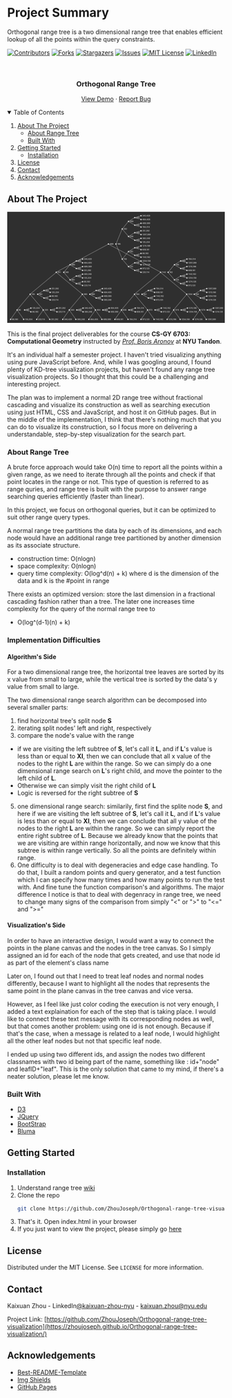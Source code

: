 # Project Summary
Orthogonal range tree is a two dimensional range tree that enables efficient lookup of all the points within the query constraints. 

<!-- PROJECT SHIELDS -->
<!--
*** I'm using markdown "reference style" links for readability.
*** Reference links are enclosed in brackets [ ] instead of parentheses ( ).
*** See the bottom of this document for the declaration of the reference variables
*** for contributors-url, forks-url, etc. This is an optional, concise syntax you may use.
*** https://www.markdownguide.org/basic-syntax/#reference-style-links
-->
[![Contributors][contributors-shield]][contributors-url]
[![Forks][forks-shield]][forks-url]
[![Stargazers][stars-shield]][stars-url]
[![Issues][issues-shield]][issues-url]
[![MIT License][license-shield]][license-url]
[![LinkedIn][linkedin-shield]][linkedin-url]



<!-- PROJECT LOGO -->
<br />
<p align="center">
<!--   <img src="image/sampletree.png" alt="Logo" width="80" height="80"> -->
  <h3 align="center">Orthogonal Range Tree</h3>

  <p align="center">
    <a href="https://zhoujoseph.github.io/Orthogonal-range-tree-visualization/">View Demo</a>
    ·
    <a href="https://github.com/ZhouJoseph/Orthogonal-range-tree-visualization/issues">Report Bug</a>
  </p>
</p>



<!-- TABLE OF CONTENTS -->
<details open="open">
  <summary>Table of Contents</summary>
  <ol>
    <li>
      <a href="#about-the-project">About The Project</a>
      <ul>
        <li><a href="#about-range-tree">About Range Tree</a></li>
        <li><a href="#built-with">Built With</a></li>
      </ul>
    </li>
    <li>
      <a href="#getting-started">Getting Started</a>
      <ul>
        <li><a href="#installation">Installation</a></li>
      </ul>
    </li>
    <li><a href="#license">License</a></li>
    <li><a href="#contact">Contact</a></li>
    <li><a href="#acknowledgements">Acknowledgements</a></li>
  </ol>
</details>




<!-- ABOUT THE PROJECT -->
## About The Project

![Orthogonal-range-tree-visualization][tree]

This is the final project deliverables for the course **CS-GY 6703: Computational Geometry** instructed by *[Prof. Boris Aronov](https://engineering.nyu.edu/faculty/boris-aronov)* at **NYU Tandon**.

It's an individual half a semester project. I haven't tried visualizing anything using pure JavaScript before. And, while I was googling around, I found plenty of KD-tree visualization projects, but haven't found any range tree visualization projects. So I thought that this could be a challenging and interesting project. 

The plan was to implement a normal 2D range tree without fractional cascading and visualize its construction as well as searching execution using just HTML, CSS and JavaScript, and host it on GitHub pages. But in the middle of the implementation, I think that there's nothing much that you can do to visualize its construction, so I focus more on delivering a understandable, step-by-step visualization for the search part.

<!-- ABOUT Range Tree -->
### About Range Tree
A brute force approach would take O(n) time to report all the points within a given range, as we need to iterate through all the points and check if that point locates in the range or not. This type of question is referred to as range quries, and range tree is built with the purpose to answer range searching queries efficiently (faster than linear).

In this project, we focus on orthogonal queries, but it can be optimized to suit other range query types.

A normal range tree partitions the data by each of its dimensions, and each node would have an additional range tree partitioned by another dimension as its associate structure.
- construction time: O(nlogn)
- space complexity: O(nlogn)
- query time complexity: O(log^d(n) + k) where d is the dimension of the data and k is the #point in range

There exists an optimized version: store the last dimension in a fractional cascading fashion rather than a tree. The later one increases time complexity for the query of the normal range tree to 
- O(log^(d-1)(n) + k)

### Implementation Difficulties

#### Algorithm's Side
For a two dimensional range tree, the horizontal tree leaves are sorted by its x value from small to large, while the vertical tree is sorted by the data's y value from small to large.

The two dimensional range search algorithm can be decomposed into several smaller parts:
1. find horizontal tree's split node **S**
3. iterating split nodes' left and right, respectively
4. compare the node's value with the range
  - if we are visiting the left subtree of **S**, let's call it **L**, and if **L**'s value is less than or equal to **Xl**, then we can conclude that all x value of the nodes to the right **L** are within the range. So we can simply do a one dimensional range search on **L**'s right child, and move the pointer to the left child of **L**.
  - Otherwise we can simply visit the right child of **L**
  - Logic is reversed for the right subtree of **S**
5. one dimensional range search: similarily, first find the splite node **S**, and here if we are visiting the left subtree of **S**, let's call it **L**, and if **L**'s value is less than or equal to **Xl**, then we can conclude that all y value of the nodes to the right **L** are within the range. So we can simply report the entire right subtree of **L**. Because we already know that the points that we are visiting are within range horizontally, and now we know that this subtree is within range vertically. So all the points are definitely within range.
6. One difficulty is to deal with degeneracies and edge case handling. To do that, I built a random points and query generator, and a test function which I can specify how many times and how many points to run the test with. And fine tune the function comparison's and algorithms. The major difference I notice is that to deal with degenracy in range tree, we need to change many signs of the comparison from simply "<" or ">" to "<=" and ">="

#### Visualization's Side
In order to have an interactive design, I would want a way to connect the points in the plane canvas and the nodes in the tree canvas. So I simply assigned an id for each of the node that gets created, and use that node id as part of the element's class name

Later on, I found out that I need to treat leaf nodes and normal nodes differently, because I want to highlight all the nodes that represents the same point in the plane canvas in the tree canvas and vice versa.

However, as I feel like just color coding the execution is not very enough, I added a text explaination for each of the step that is taking place. I would like to connect these text message with its corresponding nodes as well, but that comes another problem: using one id is not enough. Because if that's the case, when a message is related to a leaf node, I would highlight all the other leaf nodes but not that specific leaf node.

I ended up using two different ids, and assign the nodes two different classnames with two id being part of the name, something like : id+"node" and leafID+"leaf". This is the only solution that came to my mind, if there's a neater solution, please let me know.

### Built With
* [D3](https://d3js.org/)
* [JQuery](https://jquery.com/)
* [BootStrap](https://getbootstrap.com/)
* [Bluma](https://bulma.io/)

<!-- GETTING STARTED -->
## Getting Started

### Installation

1. Understand range tree [wiki](https://en.wikipedia.org/wiki/Range_tree)
2. Clone the repo
   ```sh
   git clone https://github.com/ZhouJoseph/Orthogonal-range-tree-visualization.git
   ```
3. That's it. Open index.html in your browser
4. If you just want to view the project, please simply go [here](https://zhoujoseph.github.io/Orthogonal-range-tree-visualization/)

<!-- LICENSE -->
## License
Distributed under the MIT License. See `LICENSE` for more information.

<!-- CONTACT -->
## Contact

Kaixuan Zhou - LinkedIn[@kaixuan-zhou-nyu](https://www.linkedin.com/in/kaixuan-zhou-nyu/) - kaixuan.zhou@nyu.edu

Project Link: [https://github.com/ZhouJoseph/Orthogonal-range-tree-visualization](https://zhoujoseph.github.io/Orthogonal-range-tree-visualization/)

<!-- ACKNOWLEDGEMENTS -->
## Acknowledgements
* [Best-README-Template](https://github.com/othneildrew/Best-README-Template)
* [Img Shields](https://shields.io)
* [GitHub Pages](https://pages.github.com)

<!-- MARKDOWN LINKS & IMAGES -->
<!-- https://www.markdownguide.org/basic-syntax/#reference-style-links -->
[contributors-shield]: https://img.shields.io/github/contributors/ZhouJoseph/Orthogonal-range-tree-visualization.svg?style=for-the-badge
[contributors-url]: https://github.com/ZhouJoseph/Orthogonal-range-tree-visualization/graphs/contributors
[forks-shield]: https://img.shields.io/github/forks/ZhouJoseph/Orthogonal-range-tree-visualization.svg?style=for-the-badge
[forks-url]: https://github.com/ZhouJoseph/Orthogonal-range-tree-visualization/network/members
[stars-shield]: https://img.shields.io/github/stars/ZhouJoseph/Orthogonal-range-tree-visualization.svg?style=for-the-badge
[stars-url]: https://github.com/ZhouJoseph/Orthogonal-range-tree-visualization/stargazers
[issues-shield]: https://img.shields.io/github/issues/ZhouJoseph/Orthogonal-range-tree-visualization.svg?style=for-the-badge
[issues-url]: https://github.com/ZhouJoseph/Orthogonal-range-tree-visualization/issues
[license-shield]: https://img.shields.io/github/license/ZhouJoseph/Orthogonal-range-tree-visualization.svg?style=for-the-badge
[license-url]: https://github.com/ZhouJoseph/Orthogonal-range-tree-visualization/blob/master/LICENSE.txt
[linkedin-shield]: https://img.shields.io/badge/-LinkedIn-black.svg?style=for-the-badge&logo=linkedin&colorB=555
[linkedin-url]: https://linkedin.com/in/kaixuan-zhou-nyu
[coloredtree]: images/coloredtree.png
[tree]: images/tree.png
[plane]: images/plane.png
